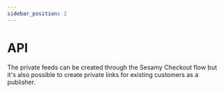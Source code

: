 ```yaml
---
sidebar_position: 2
---
```


# API

The private feeds can be created through the Sesamy Checkout flow but it's also possible to create private links for existing customers as a publisher.
